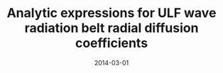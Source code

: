 ---
title: "Analytic expressions for ULF wave radiation belt radial diffusion coefficients"
collection: publications
permalink: /publication/2014-03-01-Ozeke_a
excerpt: ' '
date: 2014-03-01
venue: 'Journal of Geophysical Research: Space Physics'
paperurl: 'https://doi.org/10.1002/2013JA019204'
citation: 'Ozeke, L. G., Mann, I. R., Murphy, K. R., Jonathan Rae, I., &amp; Milling, D. K. (2014). Analytic expressions for ULF wave radiation belt radial diffusion coefficients. Journal of Geophysical Research: Space Physics, 119(3), 1587-1605. '
---